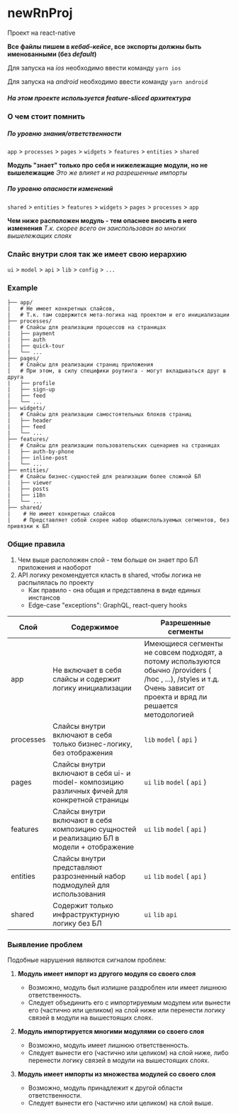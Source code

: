 # newRnProj

Проект на react-native

**Все файлы пишем в _кебаб-кейсе_, все экспорты должны быть именованными (без _default_)**

Для запуска на _ios_ необходимо ввести команду `yarn ios`

Для запуска на _android_ необходимо ввести команду `yarn android`

##### На этом проекте используется feature-sliced архитектура

### О чем стоит помнить

##### По уровню знания/ответственности​

`app` > `processes` > `pages` > `widgets` > `features` > `entities` > `shared`

**Модуль "знает" только про себя и нижележащие модули, но не вышележащие**
_Это же влияет и на разрешенные импорты_

##### По уровню опасности изменений​

`shared` > `entities` > `features` > `widgets` > `pages` > `processes` > `app`

**Чем ниже расположен модуль - тем опаснее вносить в него изменения**
_Т.к. скорее всего он заиспользован во многих вышележащих слоях_

### Слайс внутри слоя так же имеет свою иерархию

`ui` > `model` > `api` > `lib` > `config` > `...`

### Example

```
├── app/
|   # Не имеет конкретных слайсов,
|   # Т.к. там содержится мета-логика над проектом и его инициализации
├── processes/
|   # Слайсы для реализации процессов на страницах
|   ├── payment
|   ├── auth
|   ├── quick-tour
|   └── ...
├── pages/
|   # Слайсы для реализации страниц приложения
|   # При этом, в силу специфики роутинга - могут вкладываться друг в друга
|   ├── profile
|   ├── sign-up
|   ├── feed
|   └── ...
├── widgets/
|   # Слайсы для реализации самостоятельных блоков страниц
|   ├── header
|   ├── feed
|   └── ...
├── features/
|   # Слайсы для реализации пользовательских сценариев на страницах
|   ├── auth-by-phone
|   ├── inline-post
|   └── ...
├── entities/
|   # Слайсы бизнес-сущностей для реализации более сложной БЛ
|   ├── viewer
|   ├── posts
|   ├── i18n
|   └── ...
├── shared/
|    # Не имеет конкретных слайсов
|    # Представляет собой скорее набор общеиспользуемых сегментов, без привязки к БЛ
```

### Общие правила​

1. Чем выше расположен слой - тем больше он знает про БЛ приложения и наоборот
2. API логику рекомендуется класть в shared, чтобы логика не распылялась по проекту
   - Как правило - она общая и представлена в виде единых инстансов
   - Edge-case "exceptions": GraphQL, react-query hooks

| Слой      | Содержимое                                                                                    | Разрешенные сегменты                                                                                                                                                  |
| --------- | --------------------------------------------------------------------------------------------- | --------------------------------------------------------------------------------------------------------------------------------------------------------------------- |
| app       | Не включает в себя слайсы и содержит логику инициализации                                     | Имеющиеся сегменты не совсем подходят, а потому используются обычно /providers ( /hoc , ...), /styles и т.д. Очень зависит от проекта и вряд ли решается методологией |
| processes | Слайсы внутри включают в себя только бизнес-логику, без отображения                           | `lib` `model` ( `api` )                                                                                                                                               |
| pages     | Слайсы внутри включают в себя ui- и model- композицию различных фичей для конкретной страницы | `ui` `lib` `model` ( `api` )                                                                                                                                          |
| features  | Слайсы внутри включают в себя композицию сущностей и реализацию БЛ в модели + отображение     | `ui` `lib` `model` ( `api` )                                                                                                                                          |
| entities  | Слайсы внутри представляют разрозненный набор подмодулей для использования                    | `ui` `lib` `model` ( `api` )                                                                                                                                          |
| shared    | Содержит только инфраструктурную логику без БЛ                                                | `ui` `lib` `api`                                                                                                                                                      |

### Выявление проблем

Подобные нарушения являются сигналом проблем:

1. **Модуль имеет импорт из другого модуля со своего слоя**

   - Возможно, модуль был излишне раздроблен или имеет лишнюю ответственность.
   - Следует объединить его с импортируемым модулем или вынести его (частично или целиком) на слой ниже или перенести логику связей в модули на вышестоящих слоях.

2. **Модуль импортируется многими модулями со своего слоя**

   - Возможно, модуль имеет лишнюю ответственность.
   - Следует вынести его (частично или целиком) на слой ниже, либо перенести логику связей в модули на вышестоящих слоях.

3. **Модуль имеет импорты из множества модулей со своего слоя**
   - Возможно, модуль принадлежит к другой области ответственности.
   - Следует вынести его (частично или целиком) на слой выше.
